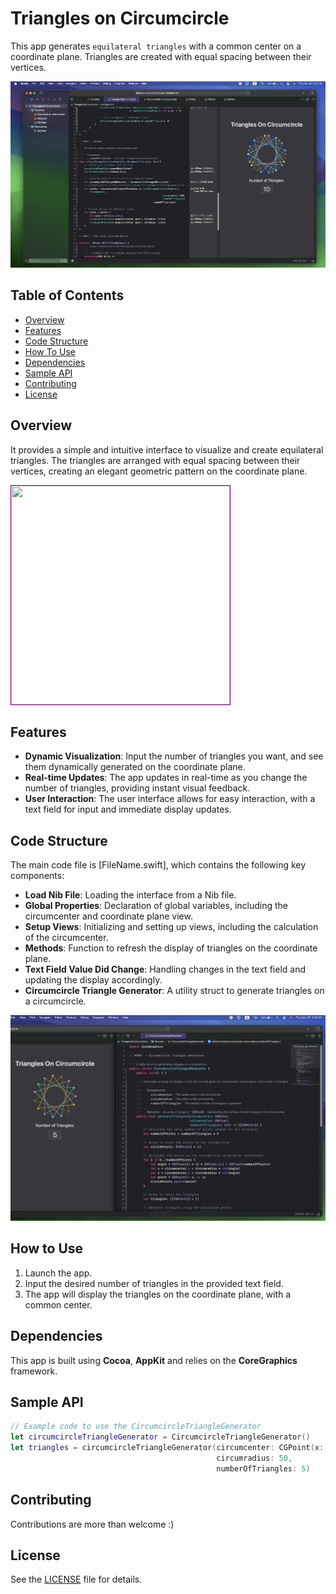 # Triangles on Circumcircle

This app generates `equilateral triangles` with a common center on a coordinate plane.
Triangles are created with equal spacing between their vertices.

![TrianglesOnCircumcircle](Assets/TrianglesOnCircumcircle.png)

## Table of Contents

- [Overview](#overview)
- [Features](#features)
- [Code Structure](#code-structure)
- [How To Use](#how-to-use)
- [Dependencies](#dependencies)
- [Sample API](#sample-api)
- [Contributing](#contributing)
- [License](#license)

## Overview

It provides a simple and intuitive interface to visualize and create equilateral triangles. The triangles are arranged with equal spacing between their vertices, creating an elegant geometric pattern on the coordinate plane.

<p> <img src="Assets/Demo.mov" style="border: 1px solid purple" width="350" height="350"/> </p>

## Features

- **Dynamic Visualization**: Input the number of triangles you want, and see them dynamically generated on the coordinate plane.
- **Real-time Updates**: The app updates in real-time as you change the number of triangles, providing instant visual feedback.
- **User Interaction**: The user interface allows for easy interaction, with a text field for input and immediate display updates.

## Code Structure

The main code file is [FileName.swift], which contains the following key components:

- **Load Nib File**: Loading the interface from a Nib file.
- **Global Properties**: Declaration of global variables, including the circumcenter and coordinate plane view.
- **Setup Views**: Initializing and setting up views, including the calculation of the circumcenter.
- **Methods**: Function to refresh the display of triangles on the coordinate plane.
- **Text Field Value Did Change**: Handling changes in the text field and updating the display accordingly.
- **Circumcircle Triangle Generator**: A utility struct to generate triangles on a circumcircle.

![CircumcircleTriangleGenerator](Assets/CircumcircleTriangleGenerator.png)

## How to Use

1. Launch the app.
2. Input the desired number of triangles in the provided text field.
3. The app will display the triangles on the coordinate plane, with a common center.


## Dependencies

This app is built using **Cocoa**, **AppKit** and relies on the **CoreGraphics** framework.

## Sample API

```swift
// Example code to use the CircumcircleTriangleGenerator
let circumcircleTriangleGenerator = CircumcircleTriangleGenerator()
let triangles = circumcircleTriangleGenerator(circumcenter: CGPoint(x: 100, y: 100),
                                              circumradius: 50,
                                              numberOfTriangles: 5)
```

## Contributing

Contributions are more than welcome :)


## License
 
See the [LICENSE](LICENSE) file for details.
